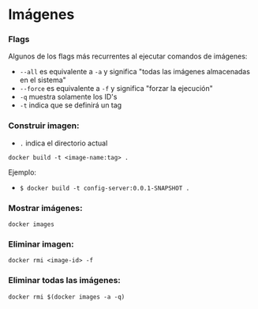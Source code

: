 # Imágenes

### Flags
Algunos de los flags más recurrentes al ejecutar comandos de imágenes:
- `--all` es equivalente a `-a` y significa "todas las imágenes almacenadas en el sistema"
- `--force` es equivalente a `-f` y significa "forzar la ejecución"
- `-q` muestra solamente los ID's
- `-t` indica que se definirá un tag

### Construir imagen:
- `.` indica el directorio actual
```shell script
docker build -t <image-name:tag> .
```
Ejemplo:
- `$ docker build -t config-server:0.0.1-SNAPSHOT .`

### Mostrar imágenes: 
```shell script
docker images
```

### Eliminar imagen:
```shell script
docker rmi <image-id> -f
```

### Eliminar todas las imágenes:
```shell script
docker rmi $(docker images -a -q)
```